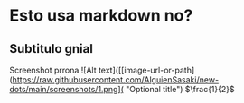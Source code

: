 # Esto usa markdown no?

## Subtitulo gnial

Screenshot prrona
![Alt text]([[image-url-or-path](https://raw.githubusercontent.com/AlguienSasaki/new-dots/main/screenshots/1.png]( "Optional title")
$\frac{1}{2}$
